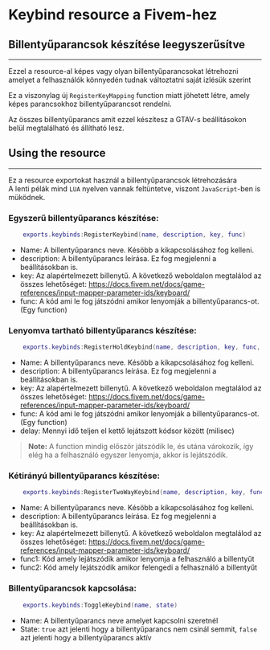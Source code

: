 # Keybind resource a Fivem-hez #

## Billentyűparancsok készítése leegyszerűsítve

---

Ezzel a resource-al képes vagy olyan billentyűparancsokat létrehozni amelyet a felhasználók könnyedén tudnak változtatni saját izlésük szerint
   
Ez a viszonylag új `RegisterKeyMapping` function miatt jöhetett létre, amely képes parancsokhoz billentyűparancsot rendelni.  
  
Az összes billentyűparancs amit ezzel készítesz a GTAV-s beállításokon belül megtalálható és állítható lesz.


## Using the resource ##
----
Ez a resource exportokat használ a billentyűparancsok létrehozására   
A lenti pélák mind `LUA` nyelven vannak feltüntetve, viszont `JavaScript`-ben is müködnek.

### **Egyszerű billentyűparancs készítése:**
```LUA
    exports.keybinds:RegisterKeybind(name, description, key, func)
```
* Name: A billentyűparancs neve. Késöbb a kikapcsolásához fog kelleni.
* description: A billentyűparancs leírása. Ez fog megjelenni a beállításokban is.
* key: Az alapértelmezett billenytű. A következő weboldalon megtalálod az összes lehetőséget: https://docs.fivem.net/docs/game-references/input-mapper-parameter-ids/keyboard/
* func: A kód ami le fog játszódni amikor lenyomják a billentyűparancs-ot. (Egy function)

### **Lenyomva tartható billentyűparancs készítése:**
```LUA
    exports.keybinds:RegisterHoldKeybind(name, description, key, func, delay)
```
* Name: A billentyűparancs neve. Késöbb a kikapcsolásához fog kelleni.
* description: A billentyűparancs leírása. Ez fog megjelenni a beállításokban is.
* key: Az alapértelmezett billenytű. A következő weboldalon megtalálod az összes lehetőséget: https://docs.fivem.net/docs/game-references/input-mapper-parameter-ids/keyboard/
* func: A kód ami le fog játszódni amikor lenyomják a billentyűparancs-ot. (Egy function)
* delay: Mennyi idő teljen el kettő lejátszott kódsor között (milisec)

> **Note:** A function mindig először játszódik le, és utána várokozik, így elég ha a felhasználó egyszer lenyomja, akkor is lejátszódik.

### **Kétirányú billentyűparancs készítése:**
```LUA
    exports.keybinds:RegisterTwoWayKeybind(name, description, key, func1, func2)
```
* Name: A billentyűparancs neve. Késöbb a kikapcsolásához fog kelleni.
* description: A billentyűparancs leírása. Ez fog megjelenni a beállításokban is.
* key: Az alapértelmezett billenytű. A következő weboldalon megtalálod az összes lehetőséget: https://docs.fivem.net/docs/game-references/input-mapper-parameter-ids/keyboard/
* func1: Kód amely lejátszódik amikor lenyomja a felhasználó a billentyűt
* func2: Kód amely lejátszódik amikor felengedi a felhasználó a billentyűt

### **Billentyűparancsok kapcsolása:**
```LUA
    exports.keybinds:ToggleKeybind(name, state)
```
* Name: A billentyűparancs neve amelyet kapcsolni szeretnél
* State: `true` azt jelenti hogy a billentyűparancs nem csinál semmit, `false` azt jelenti hogy a billentyűparancs aktív
